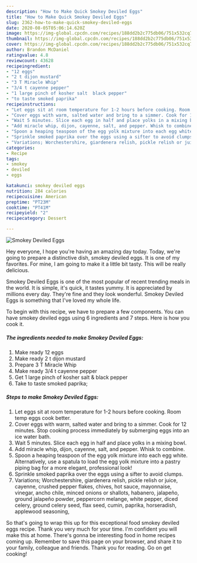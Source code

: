 ```yaml
---
description: "How to Make Quick Smokey Deviled Eggs"
title: "How to Make Quick Smokey Deviled Eggs"
slug: 2362-how-to-make-quick-smokey-deviled-eggs
date: 2020-08-05T05:06:14.620Z
image: https://img-global.cpcdn.com/recipes/188dd2b2c775db06/751x532cq70/smokey-deviled-eggs-recipe-main-photo.jpg
thumbnail: https://img-global.cpcdn.com/recipes/188dd2b2c775db06/751x532cq70/smokey-deviled-eggs-recipe-main-photo.jpg
cover: https://img-global.cpcdn.com/recipes/188dd2b2c775db06/751x532cq70/smokey-deviled-eggs-recipe-main-photo.jpg
author: Brandon McDaniel
ratingvalue: 4.8
reviewcount: 43628
recipeingredient:
- "12 eggs"
- "2 t dijon mustard"
- "3 T Miracle Whip"
- "3/4 t cayenne pepper"
- "1 large pinch of kosher salt  black pepper"
- "to taste smoked paprika"
recipeinstructions:
- "Let eggs sit at room temperature for 1-2 hours before cooking. Room temp eggs cook better."
- "Cover eggs with warm, salted water and bring to a simmer. Cook for 12 minutes. Stop cooking process immediately by submerging eggs into an ice water bath."
- "Wait 5 minutes. Slice each egg in half and place yolks in a mixing bowl."
- "Add miracle whip, dijon, cayenne, salt, and pepper. Whisk to combine."
- "Spoon a heaping teaspoon of the egg yolk mixture into each egg white. Alternatively, use a spatula to load the egg yolk mixture into a pastry piping bag for a more elegant, professional look!"
- "Sprinkle smoked paprika over the eggs using a sifter to avoid clumps."
- "Variations; Worchestershire, giardenera relish, pickle relish or juice, cayenne, crushed pepper flakes, chives, hot sauce, mayonnaise, vinegar, ancho chile, minced onions or shallots, habanero, jalapeño, ground jalapeño powder, peppercorn melange, white pepper, diced celery, ground celery seed, flax seed, cumin, paprika, horseradish, applewood seasoning,"
categories:
- Recipe
tags:
- smokey
- deviled
- eggs

katakunci: smokey deviled eggs 
nutrition: 284 calories
recipecuisine: American
preptime: "PT23M"
cooktime: "PT41M"
recipeyield: "2"
recipecategory: Dessert

---
```



![Smokey Deviled Eggs](https://img-global.cpcdn.com/recipes/188dd2b2c775db06/751x532cq70/smokey-deviled-eggs-recipe-main-photo.jpg)

Hey everyone, I hope you're having an amazing day today. Today, we're going to prepare a distinctive dish, smokey deviled eggs. It is one of my favorites. For mine, I am going to make it a little bit tasty. This will be really delicious.

Smokey Deviled Eggs is one of the most popular of recent trending meals in the world. It is simple, it's quick, it tastes yummy. It is appreciated by millions every day. They're fine and they look wonderful. Smokey Deviled Eggs is something that I've loved my whole life.




To begin with this recipe, we have to prepare a few components. You can have smokey deviled eggs using 6 ingredients and 7 steps. Here is how you cook it.

<!--inarticleads1-->

##### The ingredients needed to make Smokey Deviled Eggs:

1. Make ready 12 eggs
1. Make ready 2 t dijon mustard
1. Prepare 3 T Miracle Whip
1. Make ready 3/4 t cayenne pepper
1. Get 1 large pinch of kosher salt &amp; black pepper
1. Take to taste smoked paprika;




<!--inarticleads2-->

##### Steps to make Smokey Deviled Eggs:

1. Let eggs sit at room temperature for 1-2 hours before cooking. Room temp eggs cook better.
1. Cover eggs with warm, salted water and bring to a simmer. Cook for 12 minutes. Stop cooking process immediately by submerging eggs into an ice water bath.
1. Wait 5 minutes. Slice each egg in half and place yolks in a mixing bowl.
1. Add miracle whip, dijon, cayenne, salt, and pepper. Whisk to combine.
1. Spoon a heaping teaspoon of the egg yolk mixture into each egg white. Alternatively, use a spatula to load the egg yolk mixture into a pastry piping bag for a more elegant, professional look!
1. Sprinkle smoked paprika over the eggs using a sifter to avoid clumps.
1. Variations; Worchestershire, giardenera relish, pickle relish or juice, cayenne, crushed pepper flakes, chives, hot sauce, mayonnaise, vinegar, ancho chile, minced onions or shallots, habanero, jalapeño, ground jalapeño powder, peppercorn melange, white pepper, diced celery, ground celery seed, flax seed, cumin, paprika, horseradish, applewood seasoning,




So that's going to wrap this up for this exceptional food smokey deviled eggs recipe. Thank you very much for your time. I'm confident you will make this at home. There's gonna be interesting food in home recipes coming up. Remember to save this page on your browser, and share it to your family, colleague and friends. Thank you for reading. Go on get cooking!
